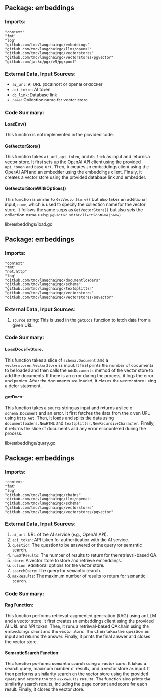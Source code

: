 ## Package: embeddings

### Imports:

```
"context"
"fmt"
"log"
"github.com/tmc/langchaingo/embeddings"
"github.com/tmc/langchaingo/llms/openai"
"github.com/tmc/langchaingo/vectorstores"
"github.com/tmc/langchaingo/vectorstores/pgvector"
"github.com/jackc/pgx/v5/pgxpool"
```

### External Data, Input Sources:

- `ai_url`: AI URL (localhost or openai or docker)
- `api_token`: AI token
- `db_link`: Database link
- `name`: Collection name for vector store

### Code Summary:

#### LoadEnv()

This function is not implemented in the provided code.

#### GetVectorStore()

This function takes `ai_url`, `api_token`, and `db_link` as input and returns a vector store. It first sets up the OpenAI API client using the provided `api_token` and `base_url`. Then, it creates an embeddings client using the OpenAI API and an embedder using the embeddings client. Finally, it creates a vector store using the provided database link and embedder.

#### GetVectorStoreWithOptions()

This function is similar to `GetVectorStore()` but also takes an additional input, `name`, which is used to specify the collection name for the vector store. It follows the same steps as `GetVectorStore()` but also sets the collection name using `pgvector.WithCollectionName(name)`.



lib/embeddings/load.go
## Package: embeddings

### Imports:

```
"context"
"fmt"
"net/http"
"log"
"github.com/tmc/langchaingo/documentloaders"
"github.com/tmc/langchaingo/schema"
"github.com/tmc/langchaingo/textsplitter"
"github.com/tmc/langchaingo/vectorstores"
"github.com/tmc/langchaingo/vectorstores/pgvector"
```

### External Data, Input Sources:

1. `source` string: This is used in the `getDocs` function to fetch data from a given URL.

### Code Summary:

#### LoadDocsToStore:

This function takes a slice of `schema.Document` and a `vectorstores.VectorStore` as input. It first prints the number of documents to be loaded and then calls the `AddDocuments` method of the vector store to add the documents. If there is an error during the process, it logs the error and panics. After the documents are loaded, it closes the vector store using a defer statement.

#### getDocs:

This function takes a `source` string as input and returns a slice of `schema.Document` and an error. It first fetches the data from the given URL using `http.Get`. Then, it loads and splits the data using `documentloaders.NewHTML` and `textsplitter.NewRecursiveCharacter`. Finally, it returns the slice of documents and any error encountered during the process.



lib/embeddings/query.go
## Package: embeddings

### Imports:

```
"context"
"fmt"
"log"
"github.com/tmc/langchaingo/chains"
"github.com/tmc/langchaingo/llms/openai"
"github.com/tmc/langchaingo/schema"
"github.com/tmc/langchaingo/vectorstores"
"github.com/tmc/langchaingo/vectorstores/pgvector"
```

### External Data, Input Sources:

1. `ai_url`: URL of the AI service (e.g., OpenAI API).
2. `api_token`: API token for authentication with the AI service.
3. `question`: The question to be answered or the query for semantic search.
4. `numOfResults`: The number of results to return for the retrieval-based QA.
5. `store`: A vector store to store and retrieve embeddings.
6. `option`: Additional options for the vector store.
7. `searchQuery`: The query for semantic search.
8. `maxResults`: The maximum number of results to return for semantic search.

### Code Summary:

#### Rag Function:

This function performs retrieval-augmented generation (RAG) using an LLM and a vector store. It first creates an embeddings client using the provided AI URL and API token. Then, it runs a retrieval-based QA chain using the embeddings client and the vector store. The chain takes the question as input and returns the answer. Finally, it prints the final answer and closes the vector store.

#### SemanticSearch Function:

This function performs semantic search using a vector store. It takes a search query, maximum number of results, and a vector store as input. It then performs a similarity search on the vector store using the provided query and returns the top `maxResults` results. The function also prints the similarity search results, including the page content and score for each result. Finally, it closes the vector store.



